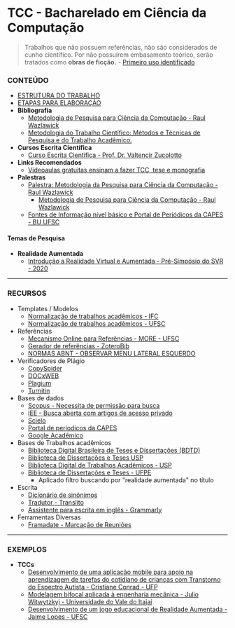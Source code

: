 # TCC - Bacharelado em Ciência da Computação

> Trabalhos que não possuem referências, não são considerados de cunho científico. Por não possuírem embasamento teórico, serão tratados como **obras de ficção.** - [Primeiro uso identificado](https://github.com/kennedyaraujo/ifc/blob/main/tcc/documentos-normalizacao/PADR%C3%83O%20INCISA_IMAM%20DE%20NORMALIZA%C3%87%C3%83O.pdf)


### CONTEÚDO
* [ESTRUTURA DO TRABALHO](estrutura-tcc.md)
* [ETAPAS PARA ELABORAÇÃO](etapas-elaboracao.md)
* **Bibliografia**
    * [Metodologia de Pesquisa para Ciência da Computação - Raul Wazlawick](https://books.google.com.br/books?id=BZioBQAAQBAJ&newbks=0&hl=pt-BR&source=newbks_fb&redir_esc=y)
    * [Metodologia do Trabalho Científico: Métodos e Técnicas de Pesquisa e do Trabalho Acadêmico.](https://books.google.com.br/books/about/Metodologia_do_Trabalho_Cient%C3%ADfico_M%C3%A9t.html?hl=pt-BR&id=zUDsAQAAQBAJ&redir_esc=y)
* **Cursos Escrita Científica**
    * [Curso Escrita Científica - Prof. Dr. Valtencir Zucolotto](http://www.escritacientifica.sc.usp.br/escrita/cursos-escrita/)
* **Links Recomendados**
    * [Videoaulas gratuitas ensinam a fazer TCC, tese e monografia](https://porvir.org/videoaulas-gratuitas-ensinam-fazer-de-tcc-tese/)
* **Palestras**      
    * [Palestra: Metodologia da Pesquisa para Ciência da Computação - Raul Wazlawick](https://www.youtube.com/watch?v=RayW_ELIlyc)
        * [Metodologia de Pesquisa para Ciência da Computação - Raul Wazlawick](https://books.google.com.br/books?id=BZioBQAAQBAJ&newbks=0&hl=pt-BR&source=newbks_fb&redir_esc=y)
    * [Fontes de Informação nível básico e Portal de Periódicos da CAPES - BU UFSC](https://www.youtube.com/watch?v=-KmTOfX3Pok&t=118s)

#### Temas de Pesquisa

* **Realidade Aumentada**
    * [Introdução a Realidade Virtual e Aumentada - Pré-Simpósio do SVR - 2020](https://github.com/kennedyaraujo/ifc/blob/main/tei2/bibliografia-realidade-aumentada/Introdu%C3%A7%C3%A3o%20a%20Realidade%20Virtual%20e%20Aumentada%20-%20Pr%C3%A9-Simp%C3%B3sio%20do%20SVR%20-%202020.pdf)


---


### RECURSOS
* Templates / Modelos
    * [Normalização de trabalhos acadêmicos - IFC](https://biblioteca.ifc.edu.br/normalizacao-de-trabalhos/)
    * [Normalização de trabalhos acadêmicos - UFSC](https://portal.bu.ufsc.br/normalizacao/)
* Referências
    * [Mecanismo Online para Referências - MORE - UFSC](http://novo.more.ufsc.br/)
    * [Gerador de referências - ZoteroBib](https://zbib.org/)
    * [NORMAS ABNT - OBSERVAR MENU LATERAL ESQUERDO](https://normas-abnt.espm.br/index.php?title=Estrutura_do_trabalho)    
* Verificadores de Plágio
    * [CopySpider](https://copyspider.com.br/main/)
    * [DOCxWEB](https://www.docxweb.com/pages/home.jsf)
    * [Plagium](https://www.plagium.com/)
    * [Turnitin](https://www.turnitin.com/pt)
* Bases de dados
    * [Scopus - Necessita de permissão para busca](https://www.scopus.com/search/form.uri)
    * [IEE - Busca aberta com artigos de acesso privado](https://ieeexplore.ieee.org/)
    * [Scielo](https://scielo.org/)
    * [Portal de períodicos da CAPES](https://www-periodicos-capes-gov-br.ez46.periodicos.capes.gov.br/index.php?option=com_pcollection)
    * [Google Acadêmico](https://scholar.google.com.br/)
* Bases de Trabalhos acadêmicos
    * [Biblioteca Digital Brasileira de Teses e Dissertações (BDTD)](http://bdtd.ibict.br/vufind/)
    * [Biblioteca de Dissertações e Teses USP](https://teses.usp.br/)
    * [Biblioteca Digital de Trabalhos Acadêmicos - USP](http://www.tcc.sc.usp.br/index.php)
    * [Biblioteca de Dissertações e Teses - UFPE](https://repositorio.ufpe.br/simple-search?location=&query=&filtername=title&filtertype=contains&filterquery=%22realidade+aumentada%22&rpp=10&sort_by=score&order=desc)
        * Aplicado filtro buscando por "realidade aumentada" no título
* Escrita
    * [Dicionário de sinônimos](https://www.sinonimos.com.br/)
    * [Tradutor - Translito](https://www.translito.com/portuguese/)
    * [Assistente para escrita em inglês - Grammarly](https://www.grammarly.com/)
* Ferramentas Diversas
    * [Framadate - Marcação de Reuniões](https://framadate.org/)

---

### EXEMPLOS
* **TCCs**   
    * [Desenvolvimento de uma aplicação mobile para apoio na aprendizagem de tarefas do cotidiano de crianças com Transtorno do Espectro Autista - Cristiane Conrad - UFP](https://github.com/kennedyaraujo/ifc/blob/main/tcc/examples/Desenvolvimento%20de%20uma%20aplica%C3%A7%C3%A3o%20mobile%20para%20apoio%20na%20aprendizagem%20de%20tarefas%20do%20cotidiano%20de%20crian%C3%A7as%20com%20Transtorno%20do%20Espectro%20Autista.pdf)
    * [Modelagem bifocal aplicada à engenharia mecânica - Julio Witwytzkyj - Universidade do Vale do Itajaí](https://github.com/kennedyaraujo/ifc/blob/main/tcc/examples/Modelagem%20Bifocal%20Aplicada%20%C3%A0%20Engenharia%20Mec%C3%A2nica.pdf)
    * [Desenvolvimento de um jogo educacional de Realidade Aumentada - Jaime Lopes - UFSC](https://github.com/kennedyaraujo/ifc/blob/main/tcc/examples/TCC%20-%20Jaime%20Paz%20Lopes%20-%20Desenvolvimento%20de%20um%20jogo%20educacional%20de%20Realidade%20Aumentada.pdf)



    

    
